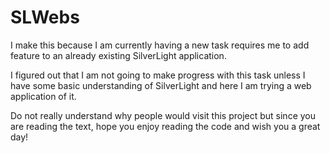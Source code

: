 # SLWebs

I make this because I am currently having a new task requires me to add feature to an already existing SilverLight application.

I figured out that I am not going to make progress with this task unless I have some basic understanding of SilverLight and here I am trying a web application of it.

Do not really understand why people would visit this project but since you are reading the text, hope you enjoy reading the code and wish you a great day!
